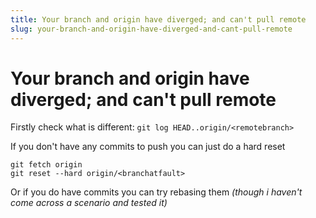 ```yaml
---
title: Your branch and origin have diverged; and can't pull remote
slug: your-branch-and-origin-have-diverged-and-cant-pull-remote
---
```


# Your branch and origin have diverged; and can't pull remote

Firstly check what is different: `git log HEAD..origin/<remotebranch>`

If you don't have any commits to push you can just do a hard reset
```
git fetch origin
git reset --hard origin/<branchatfault>
```

Or if you do have commits you can try rebasing them *(though i haven't come across a scenario and tested it)*

